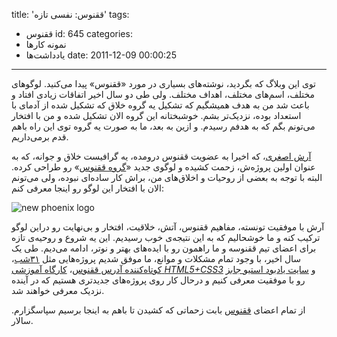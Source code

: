 title: 'ققنوس: نفسی تازه'
tags:
  - ققنوس
id: 645
categories:
  - نمونه کارها
  - یاد‌داشت‌ها
date: 2011-12-09 00:00:25
---

توی این وبلاگ که بگردید، نوشته‌های بسیاری در مورد «ققنوس» پیدا می‌کنید. لوگوهای مختلف، اسم‌های مختلف، اهداف مختلف. ولی طی دو سال اخیر اتفاقات زیادی افتاد و باعث شد من به هدف همیشگیم که تشکیل یه گروه خلاق که تشکیل شده از آدمای با استعداد بوده، نزدیک‌تر بشم. خوشبختانه این گروه الان تشکیل شده و من با افتخار می‌تونم بگم که به هدفم رسیدم. و ازین به بعد، ما به صورت یه گروه توی این راه باهم قدم برمی‌داریم.

[آرش اصغری](http://arashasghari.com/)، که اخیرا به عضویت ققنوس درومده، یه گرافیست خلاق و جوانه، که به عنوان اولین پروژه‌ش، زحمت کشیده و لوگوی جدید «[گروه ققنوس](http://p5x.org)» رو طراحی کرده. البته با توجه به بعضی از روحیات و اخلاق‌های من، براش کار ساده‌ای نبوده، ولی می‌تونم الان با افتخار این لوگو رو اینجا معرفی کنم:

![new phoenix logo](http://sallar.me/wp-content/uploads/2011/12/new-logo-2.png "new phoenix logo")

آرش با موفقیت تونسته، مفاهیم ققنوس، آتش، خلاقیت، افتخار و بی‌نهایت رو دراین لوگو ترکیب کنه و ما خوشحالیم که به این نتیجه‌ی خوب رسیدیم. این یه شروع و روحیه‌ی تازه برای اعضای تیم ققنوسه و ما راهمون رو با ایده‌های بهتر و نوتر، ادامه می‌دیم. طی یک سال اخیر، با وجود تمام مشکلات و موانع، ما موفق شدیم پروژه‌هایی مثل [۳۱شب](https://31shab.com)، [کوتاه‌کننده آدرس ققنوس](http://p5x.co)، [کارگاه آموزشی _HTML5+CSS3_](http://html5.ir) و [سایت یادبود استیو جابز](http://stevejobsmemorial.ir) رو با موفقیت معرفی کنیم و درحال کار روی پروژه‌های جدیدتری هستیم که در آینده نزدیک معرفی خواهند شد.

از تمام اعضای [ققنوس](http://p5x.org) بابت زحماتی که کشیدن تا باهم به اینجا برسیم سپاسگزارم.
سالار.

&nbsp;